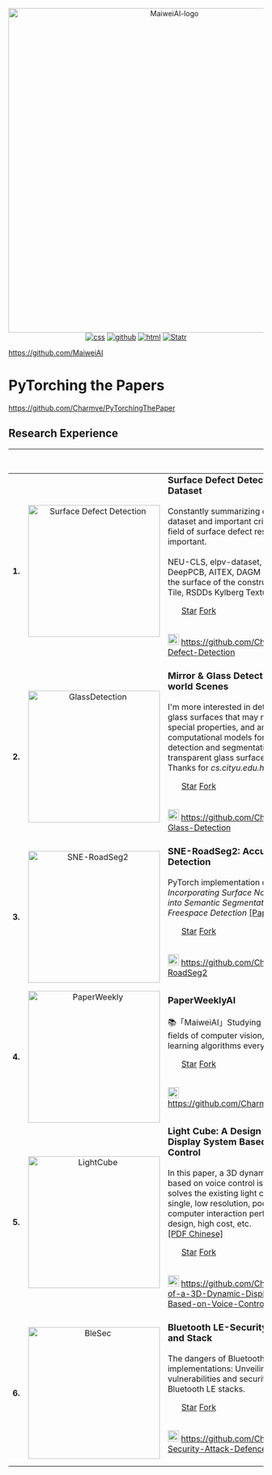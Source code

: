<p align="center">
  <img src=".img/MaiweiAI-logo.jpg" alt="MaiweiAI-logo" width="640px"/><br>
  <a href="https://charmve.blog.csdn.net" target="_blank"><img src="https://img.shields.io/badge/Blog-Charmve-blue" alt="css"></a>
  <a href="https://github.com/MaiweiAI"><img src="https://img.shields.io/badge/Github-Maiwei%20AI%20Lab-blue" alt="github"></a>
  <a href="https://github.com/Charmve" target="_blank"><img src="https://www.geekxh.com/trending.svg?label=html" alt="html"></a>
  <a href="https://github.com/haizlin/fe-interview/stargazers"><img src="https://img.shields.io/github/stars/geekxh/hello-algorithm.svg" alt="Statr"></a>
</p>

https://github.com/MaiweiAI

# PyTorching the Papers
https://github.com/Charmve/PyTorchingThePaper

<h2>Research Experience</h2>
	<hr/>
	<table>
        <tr>   
		<td><font size="3"><b>1.</b></font></td>&nbsp;&nbsp;
		<td><center><img width="260" src="img/surface_dataset.png" alt="Surface Defect Detection"></center></td>
		<td>
			<font size="4">
                            <b>   Surface Defect Detection: Paper & Dataset</b>
			</font>	    
			<font size="3">
			<br>
			<br>Constantly summarizing open source dataset and important critical papers in the field of surface defect research are very important.
			<br><br> NEU-CLS, elpv-dataset, KolektorSDD, DeepPCB, AITEX, DAGM 2007, Cracks on the surface of the construction, Magnetic Tile, RSDDs Kylberg Texture, etc.
                        <ul class="list-inline">
                            <a class="github-button"
                                href="https://github.com/Charmve/Surface-Defect-Detection"
                                data-icon="octicon-star" data-show-count="true"
                                aria-label="Star Charmve/Surface-Defect-Detection on GitHub">Star</a>
                            <a class="github-button"
                                href="https://github.com/Charmve/Surface-Defect-Detection/fork"
                                data-icon="octicon-repo-forked" data-show-count="true"
                                aria-label="Fork Charmve/Surface-Defect-Detection on GitHub">Fork</a>
                       </ul>
		       <br><img src="https://img.icons8.com/material-sharp/24/000000/github.png" alt="Github" width="22px"/>
			    <a href="https://github.com/Charmve/Surface-Defect-Detection" target="_blank">https://github.com/Charmve/Surface-Defect-Detection</a>
		       <br><br>
		</td>
	</tr>
	<tr>   
		<td><font size="3"><b>2.</b></font></td>&nbsp;&nbsp;
		<td><center><img width="260" src="img/glrass_detection.jpg" alt="GlassDetection"></center></td>
		<td>
			<font size="4">
			    <b>  Mirror & Glass Detection in Real-world Scenes </b>
			</font>	    
			<font size="3">
		            <br>
			    <br>   I'm more interested in detecting general glass surfaces that may not possess any special properties, 
				and am developing computational models for automatic detection and segmentation of mirror and transparent glass surfaces.
			    <br>
				Thanks for <i>cs.cityu.edu.hk.</i>
			    <br>
			    <ul class="list-inline">
                                 <a class="github-button"
                                     href="https://github.com/Charmve/Mirror-Glass-Detection"
                                     data-icon="octicon-star" data-show-count="true"
                                     aria-label="Star Charmve/Mirror-Glass-Detection on GitHub">Star</a>
                                 <a class="github-button"
                                     href="https://github.com/Charmve/Mirror-Glass-Detection/fork"
                                     data-icon="octicon-repo-forked" data-show-count="true"
                                     aria-label="Fork Charmve/Mirror-Glass-Detection on GitHub">Fork</a>
                            </ul>
			    <br><img src="https://img.icons8.com/material-sharp/24/000000/github.png" alt="Github" width="22px"/>
				<a href="https://github.com/Charmve/Mirror-Glass-Detection" target="_blank">https://github.com/Charmve/Mirror-Glass-Detection</a>
			    <br><br>
			</font>
		</td>
	</tr>
	<tr>   
		<td><font size="3"><b>3.</b></font></td>&nbsp;&nbsp;
		<td><center><img width="260" src="img/sne-roadseg.png" alt="SNE-RoadSeg2"></center></td>
		<td>
			<font size="4">
			    <b>   SNE-RoadSeg2: Accurate Freespace Detection</b>
			</font>	    
			<font size="3">
			    <br>
			    <br>   PyTorch implementation of <i>SNE-RoadSeg: Incorporating Surface Normal Information into Semantic Segmentation for Accurate Freespace Detection</i> <a href="http://www.ecva.net/papers/eccv_2020/papers_ECCV/papers/123750341.pdf" target="_blank">[Paper]</a>
			    <br>
                            <ul class="list-inline">
                                <a class="github-button"
                                    href="https://github.com/Charmve/SNE-RoadSeg2"
                                    data-icon="octicon-star" data-show-count="true"
                                    aria-label="Star Charmve/SNE-RoadSeg2 on GitHub">Star</a>
                                <a class="github-button"
                                    href="https://github.com/Charmve/SNE-RoadSeg2/fork"
                                    data-icon="octicon-repo-forked" data-show-count="true"
                                    aria-label="Fork Charmve/SNE-RoadSeg2 on GitHub">Fork</a>
                            </ul>
			    <br><img src="https://img.icons8.com/material-sharp/24/000000/github.png" alt="Github" width="22px"/>
				<a href="https://github.com/Charmve/SNE-RoadSeg2" target="_blank">https://github.com/Charmve/SNE-RoadSeg2</a>
			    <br><br>
			</font>
		</td>
	</tr>
	<tr>   
		<td><font size="3"><b>4.</b></font></td>&nbsp;&nbsp;
		<td><center><img width="260" src="img/Menu-MaiweiAI.jpg" alt="PaperWeekly"></center></td>
		<td>
			<font size="4">
				<b>   PaperWeeklyAI</b>
			</font>	    
			<font size="3">
			<br>
			    <br>   📚「MaiweiAI」Studying papers in the fields of computer vision, NLP, and machine learning algorithms every week.
			    <br>
                            <ul class="list-inline">
                                <a class="github-button"
                                    href="https://github.com/Charmve/PaperWeeklyAI"
                                    data-icon="octicon-star" data-show-count="true"
                                    aria-label="Star Charmve/PaperWeeklyAI on GitHub">Star</a>
                                <a class="github-button"
                                    href="https://github.com/Charmve/PaperWeeklyAI/fork"
                                    data-icon="octicon-repo-forked" data-show-count="true"
                                    aria-label="Fork Charmve/PaperWeeklyAI on GitHub">Fork</a>
                            </ul>
			    <br><img src="https://img.icons8.com/material-sharp/24/000000/github.png" alt="Github" width="22px"/>
				<a href="https://github.com/Charmve/PaperWeeklyAI" target="_blank">https://github.com/Charmve/PaperWeeklyAI</a>
			    <br><br>
			</font>
		</td>
	</tr>
	<tr>   
		<td><font size="3"><b>5.</b></font></td>&nbsp;&nbsp;
		<td><center><img width="260" src="https://img-blog.csdnimg.cn/20200706154355286.png" alt="LightCube"></center></td>
		<td>
			<font size="4">
				<b>   Light Cube: A Design of 3D Dynamic Display System Based on Voice Control</b>
			</font>	    
			<font size="3">
			<br>
			    <br>   In this paper, a 3D dynamic display system based on voice control is presented, which solves the existing light cube display color single, low resolution, poor human-computer interaction performance, complex design, high cost, etc.
			    <br><a href="https://github.com/Charmve/Design-of-a-3D-Dynamic-Display-System-Based-on-Voice-Control/blob/master/02_Design%20Report/%E3%80%8A%E5%9F%BA%E4%BA%8EFPGA%E7%9A%84%E6%99%BA%E8%83%BD%E8%AF%AD%E9%9F%B33D%E5%8A%A8%E6%80%81%E6%98%BE%E7%A4%BA%E7%B3%BB%E7%BB%9F%C2%B7%E8%AE%BE%E8%AE%A1%E6%8A%A5%E5%91%8A%E3%80%8B.pdf" target="_blank">[PDF Chinese]</a>
			    <br>
                            <ul class="list-inline">
                                <a class="github-button"
                                    href="https://github.com/Charmve/Design-of-a-3D-Dynamic-Display-System-Based-on-Voice-Control"
                                    data-icon="octicon-star" data-show-count="true"
                                    aria-label="Star Charmve/Design-of-a-3D-Dynamic-Display-System-Based-on-Voice-Control on GitHub">Star</a>
                                <a class="github-button"
                                    href="https://github.com/Charmve/Design-of-a-3D-Dynamic-Display-System-Based-on-Voice-Control/fork"
                                    data-icon="octicon-repo-forked" data-show-count="true"
                                    aria-label="Fork Charmve/Design-of-a-3D-Dynamic-Display-System-Based-on-Voice-Control on GitHub">Fork</a>
                            </ul>
			    <br><img src="https://img.icons8.com/material-sharp/24/000000/github.png" alt="Github" width="22px"/>
				<a href="https://github.com/Charmve/Design-of-a-3D-Dynamic-Display-System-Based-on-Voice-Control" target="_blank">https://github.com/Charmve/Design-of-a-3D-Dynamic-Display-System-Based-on-Voice-Control</a>
		            <br><br>
			</font>
		</td>
	</tr>
	<tr>   
		<td><font size="3"><b>6.</b></font></td>&nbsp;&nbsp;
		<td><center><img width="260" src="img/profile.jpg" alt="BleSec"></center></td>
		<td>
			<font size="4">
			    <b>   Bluetooth LE-Security: Method, Tools and Stack</b>
			</font>	    
			<font size="3">
			<br>
			    <br>
			       The dangers of Bluetooth Low Energy(BLE) implementations: Unveiling zero day vulnerabilities and security flaws in modern Bluetooth LE stacks.
			    <br>
                            <ul class="list-inline">
                                <a class="github-button"
                                    href="https://github.com/Charmve/BLE-Security-Attack-Defence"
                                    data-icon="octicon-star" data-show-count="true"
                                    aria-label="Star Charmve/BLE-Security-Attack-Defence on GitHub">Star</a>
                                <a class="github-button"
                                    href="https://github.com/Charmve/BLE-Security-Attack-Defence/fork"
                                    data-icon="octicon-repo-forked" data-show-count="true"
                                    aria-label="Fork Charmve/BLE-Security-Attack-Defence on GitHub">Fork</a>
                            </ul>
			    <br><img src="https://img.icons8.com/material-sharp/24/000000/github.png" alt="Github" width="22px"/>
				<a href="https://github.com/Charmve/BLE-Security-Attack-Defence" target="_blank">https://github.com/Charmve/BLE-Security-Attack-Defence</a>
			    <br><br>
			</font>
		</td>
	</tr>
	</table>
	<br>
